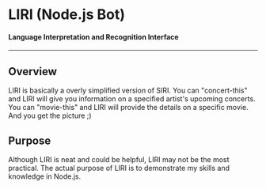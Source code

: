 # LIRI (Node.js Bot)
#### Language Interpretation and Recognition Interface

---

## Overview
LIRI is basically a overly simplified version of SIRI. You can "concert-this" and LIRI will give you information on a specified artist's upcoming concerts. You can "movie-this" and LIRI will provide the details on a specific movie. And you get the picture ;)

## Purpose
Although LIRI is neat and could be helpful, LIRI may not be the most practical. The actual purpose of LIRI is to demonstrate my skills and knowledge in Node.js.


